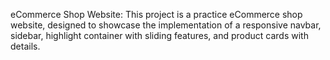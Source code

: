 eCommerce Shop Website:
This project is a practice eCommerce shop website, 
designed to showcase the implementation of a responsive
navbar, sidebar, highlight container with sliding features,
and product cards with details.
